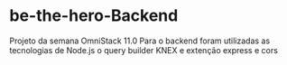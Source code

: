 # be-the-hero-Backend
Projeto da semana OmniStack 11.0
Para o backend foram utilizadas as tecnologias de Node.js o query builder KNEX e extenção express e cors

